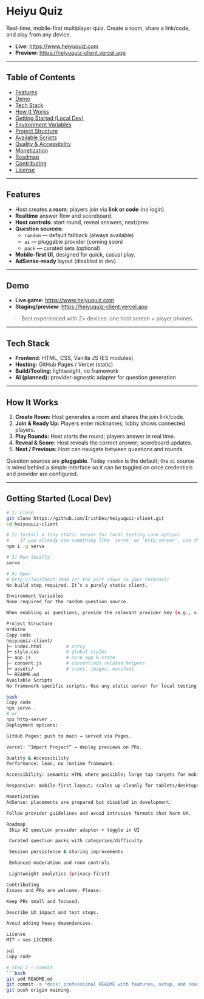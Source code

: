 # Heiyu Quiz

Real-time, mobile-first multiplayer quiz. Create a room, share a link/code, and play from any device.

- **Live:** https://www.heiyuquiz.com  
- **Preview:** https://heiyuquiz-client.vercel.app

---

## Table of Contents
- [Features](#features)
- [Demo](#demo)
- [Tech Stack](#tech-stack)
- [How It Works](#how-it-works)
- [Getting Started (Local Dev)](#getting-started-local-dev)
- [Environment Variables](#environment-variables)
- [Project Structure](#project-structure)
- [Available Scripts](#available-scripts)
- [Quality & Accessibility](#quality--accessibility)
- [Monetization](#monetization)
- [Roadmap](#roadmap)
- [Contributing](#contributing)
- [License](#license)

---

## Features
- Host creates a **room**; players join via **link or code** (no login).
- **Realtime** answer flow and scoreboard.
- **Host controls:** start round, reveal answers, next/prev.
- **Question sources:**
  - `random` — default fallback (always available)
  - `ai` — pluggable provider (coming soon)
  - `pack` — curated sets (optional)
- **Mobile-first UI**, designed for quick, casual play.
- **AdSense-ready** layout (disabled in dev).

---

## Demo
- **Live game:** https://www.heiyuquiz.com  
- **Staging/preview:** https://heiyuquiz-client.vercel.app

> Best experienced with 2+ devices: one host screen + player phones.

---

## Tech Stack
- **Frontend:** HTML, CSS, Vanilla JS (ES modules)
- **Hosting:** GitHub Pages / Vercel (static)
- **Build/Tooling:** lightweight, no framework
- **AI (planned):** provider-agnostic adapter for question generation

---

## How It Works
1. **Create Room:** Host generates a room and shares the join link/code.
2. **Join & Ready Up:** Players enter nicknames; lobby shows connected players.
3. **Play Rounds:** Host starts the round; players answer in real time.
4. **Reveal & Score:** Host reveals the correct answer; scoreboard updates.
5. **Next / Previous:** Host can navigate between questions and rounds.

Question sources are **pluggable**. Today `random` is the default; the `ai` source is wired behind a simple interface so it can be toggled on once credentials and provider are configured.

---

## Getting Started (Local Dev)

```bash
# 1) Clone
git clone https://github.com/IrishDec/heiyuquiz-client.git
cd heiyuquiz-client

# 2) Install a tiny static server for local testing (one option)
#    If you already use something like `serve` or `http-server`, use that.
npm i -g serve

# 3) Run locally
serve .

# 4) Open
# http://localhost:3000 (or the port shown in your terminal)
No build step required. It’s a purely static client.

Environment Variables
None required for the random question source.

When enabling ai questions, provide the relevant provider key (e.g., via a local .env and injected at deploy time), and enable the ai source in the configuration module. Do not commit secrets.

Project Structure
arduino
Copy code
heiyuquiz-client/
├─ index.html         # entry
├─ style.css          # global styles
├─ app.js             # core app & state
├─ consent.js         # consent/ads related helpers
├─ assets/            # icons, images, manifest
└─ README.md
Available Scripts
No framework-specific scripts. Use any static server for local testing, e.g.:

bash
Copy code
npx serve .
# or
npx http-server .
Deployment options:

GitHub Pages: push to main → served via Pages.

Vercel: “Import Project” → deploy previews on PRs.

Quality & Accessibility
Performance: lean, no runtime framework.

Accessibility: semantic HTML where possible; large tap targets for mobile.

Responsive: mobile-first layout; scales up cleanly for tablets/desktops.

Monetization
AdSense: placements are prepared but disabled in development.

Follow provider guidelines and avoid intrusive formats that harm UX.

Roadmap
 Ship AI question provider adapter + toggle in UI

 Curated question packs with categories/difficulty

 Session persistence & sharing improvements

 Enhanced moderation and room controls

 Lightweight analytics (privacy-first)

Contributing
Issues and PRs are welcome. Please:

Keep PRs small and focused.

Describe UX impact and test steps.

Avoid adding heavy dependencies.

License
MIT — see LICENSE.

sql
Copy code

# Step 2 — Commit
```bash
git add README.md
git commit -m "docs: professional README with features, setup, and roadmap"
git push origin maining. 
